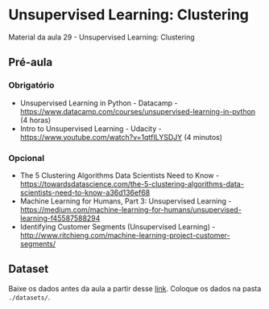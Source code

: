 # Unsupervised Learning: Clustering
Material da aula 29 - Unsupervised Learning: Clustering

## Pré-aula

### Obrigatório
- Unsupervised Learning in Python - Datacamp - https://www.datacamp.com/courses/unsupervised-learning-in-python (4 horas)
- Intro to Unsupervised Learning - Udacity - https://www.youtube.com/watch?v=1qtfILYSDJY (4 minutos)

### Opcional
- The 5 Clustering Algorithms Data Scientists Need to Know - https://towardsdatascience.com/the-5-clustering-algorithms-data-scientists-need-to-know-a36d136ef68
- Machine Learning for Humans, Part 3: Unsupervised Learning - https://medium.com/machine-learning-for-humans/unsupervised-learning-f45587588294
- Identifying Customer Segments (Unsupervised Learning) - http://www.ritchieng.com/machine-learning-project-customer-segments/

## Dataset
Baixe os dados antes da aula a partir desse [link](https://drive.google.com/open?id=1CErw-Z2SXXzFpC4gKh0qM4Y9T0MRz_My). Coloque os dados na pasta `./datasets/`.
